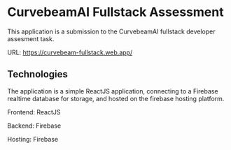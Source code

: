 # CurvebeamAI Fullstack Assessment

This application is a submission to the CurvebeamAI fullstack developer assesment task.

URL: https://curvebeam-fullstack.web.app/

## Technologies

The application is a simple ReactJS application, connecting to a Firebase realtime database for storage, and hosted on the firebase hosting platform.

Frontend: ReactJS

Backend: Firebase

Hosting: Firebase
